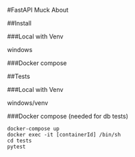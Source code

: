 #FastAPI Muck About


##Install

###Local with Venv

windows

###Docker compose


##Tests

###Local with Venv

windows/venv



###Docker compose (needed for db tests)

```
docker-compose up
docker exec -it [containerId] /bin/sh
cd tests
pytest
```